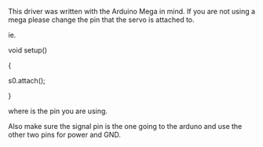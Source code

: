 This driver was written with the Arduino Mega in mind. If you are not using a
mega please change the pin that the servo is attached to.

ie.

void setup()

{

  s0.attach(<pin number>);
  
}

where <pin number> is the pin you are using.

Also make sure the signal pin is the one going to the arduno and use the other
two pins for power and GND.
